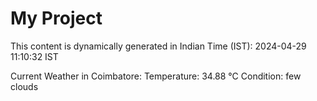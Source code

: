 # My Project

This content is dynamically generated in Indian Time (IST): 2024-04-29 11:10:32 IST


Current Weather in Coimbatore:
Temperature: 34.88 °C
Condition: few clouds

